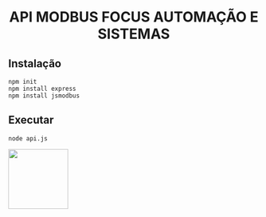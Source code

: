 <h1 align="center"> API MODBUS FOCUS AUTOMAÇÃO E SISTEMAS </h1>

## Instalação
```
npm init
npm install express
npm install jsmodbus 
```
## Executar 
```
node api.js
```
<a href="https://focusautomacao.com.br" target="_blank"> <img width="120" src="https://focusautomacao.com.br/wp-content/uploads/2022/02/Ativo-1.png"> </a>
